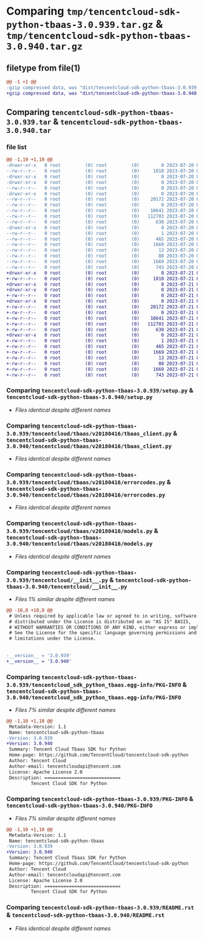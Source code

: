 # Comparing `tmp/tencentcloud-sdk-python-tbaas-3.0.939.tar.gz` & `tmp/tencentcloud-sdk-python-tbaas-3.0.940.tar.gz`

## filetype from file(1)

```diff
@@ -1 +1 @@
-gzip compressed data, was "dist/tencentcloud-sdk-python-tbaas-3.0.939.tar", last modified: Thu Jul 20 00:33:40 2023, max compression
+gzip compressed data, was "dist/tencentcloud-sdk-python-tbaas-3.0.940.tar", last modified: Fri Jul 21 00:49:43 2023, max compression
```

## Comparing `tencentcloud-sdk-python-tbaas-3.0.939.tar` & `tencentcloud-sdk-python-tbaas-3.0.940.tar`

### file list

```diff
@@ -1,19 +1,19 @@
-drwxr-xr-x   0 root         (0) root         (0)        0 2023-07-20 00:33:40.000000 tencentcloud-sdk-python-tbaas-3.0.939/
--rw-r--r--   0 root         (0) root         (0)     1010 2023-07-20 00:33:40.000000 tencentcloud-sdk-python-tbaas-3.0.939/setup.py
-drwxr-xr-x   0 root         (0) root         (0)        0 2023-07-20 00:33:40.000000 tencentcloud-sdk-python-tbaas-3.0.939/tencentcloud/
-drwxr-xr-x   0 root         (0) root         (0)        0 2023-07-20 00:33:40.000000 tencentcloud-sdk-python-tbaas-3.0.939/tencentcloud/tbaas/
--rw-r--r--   0 root         (0) root         (0)        0 2023-07-20 00:33:40.000000 tencentcloud-sdk-python-tbaas-3.0.939/tencentcloud/tbaas/__init__.py
-drwxr-xr-x   0 root         (0) root         (0)        0 2023-07-20 00:33:40.000000 tencentcloud-sdk-python-tbaas-3.0.939/tencentcloud/tbaas/v20180416/
--rw-r--r--   0 root         (0) root         (0)    20172 2023-07-20 00:33:40.000000 tencentcloud-sdk-python-tbaas-3.0.939/tencentcloud/tbaas/v20180416/tbaas_client.py
--rw-r--r--   0 root         (0) root         (0)        0 2023-07-20 00:33:40.000000 tencentcloud-sdk-python-tbaas-3.0.939/tencentcloud/tbaas/v20180416/__init__.py
--rw-r--r--   0 root         (0) root         (0)    10641 2023-07-20 00:33:40.000000 tencentcloud-sdk-python-tbaas-3.0.939/tencentcloud/tbaas/v20180416/errorcodes.py
--rw-r--r--   0 root         (0) root         (0)   112703 2023-07-20 00:33:40.000000 tencentcloud-sdk-python-tbaas-3.0.939/tencentcloud/tbaas/v20180416/models.py
--rw-r--r--   0 root         (0) root         (0)      630 2023-07-20 00:33:40.000000 tencentcloud-sdk-python-tbaas-3.0.939/tencentcloud/__init__.py
-drwxr-xr-x   0 root         (0) root         (0)        0 2023-07-20 00:33:40.000000 tencentcloud-sdk-python-tbaas-3.0.939/tencentcloud_sdk_python_tbaas.egg-info/
--rw-r--r--   0 root         (0) root         (0)        1 2023-07-20 00:33:40.000000 tencentcloud-sdk-python-tbaas-3.0.939/tencentcloud_sdk_python_tbaas.egg-info/dependency_links.txt
--rw-r--r--   0 root         (0) root         (0)      465 2023-07-20 00:33:40.000000 tencentcloud-sdk-python-tbaas-3.0.939/tencentcloud_sdk_python_tbaas.egg-info/SOURCES.txt
--rw-r--r--   0 root         (0) root         (0)     1669 2023-07-20 00:33:40.000000 tencentcloud-sdk-python-tbaas-3.0.939/tencentcloud_sdk_python_tbaas.egg-info/PKG-INFO
--rw-r--r--   0 root         (0) root         (0)       13 2023-07-20 00:33:40.000000 tencentcloud-sdk-python-tbaas-3.0.939/tencentcloud_sdk_python_tbaas.egg-info/top_level.txt
--rw-r--r--   0 root         (0) root         (0)       88 2023-07-20 00:33:40.000000 tencentcloud-sdk-python-tbaas-3.0.939/setup.cfg
--rw-r--r--   0 root         (0) root         (0)     1669 2023-07-20 00:33:40.000000 tencentcloud-sdk-python-tbaas-3.0.939/PKG-INFO
--rw-r--r--   0 root         (0) root         (0)      743 2023-07-20 00:33:40.000000 tencentcloud-sdk-python-tbaas-3.0.939/README.rst
+drwxr-xr-x   0 root         (0) root         (0)        0 2023-07-21 00:49:43.000000 tencentcloud-sdk-python-tbaas-3.0.940/
+-rw-r--r--   0 root         (0) root         (0)     1010 2023-07-21 00:49:43.000000 tencentcloud-sdk-python-tbaas-3.0.940/setup.py
+drwxr-xr-x   0 root         (0) root         (0)        0 2023-07-21 00:49:43.000000 tencentcloud-sdk-python-tbaas-3.0.940/tencentcloud/
+drwxr-xr-x   0 root         (0) root         (0)        0 2023-07-21 00:49:43.000000 tencentcloud-sdk-python-tbaas-3.0.940/tencentcloud/tbaas/
+-rw-r--r--   0 root         (0) root         (0)        0 2023-07-21 00:49:43.000000 tencentcloud-sdk-python-tbaas-3.0.940/tencentcloud/tbaas/__init__.py
+drwxr-xr-x   0 root         (0) root         (0)        0 2023-07-21 00:49:43.000000 tencentcloud-sdk-python-tbaas-3.0.940/tencentcloud/tbaas/v20180416/
+-rw-r--r--   0 root         (0) root         (0)    20172 2023-07-21 00:49:43.000000 tencentcloud-sdk-python-tbaas-3.0.940/tencentcloud/tbaas/v20180416/tbaas_client.py
+-rw-r--r--   0 root         (0) root         (0)        0 2023-07-21 00:49:43.000000 tencentcloud-sdk-python-tbaas-3.0.940/tencentcloud/tbaas/v20180416/__init__.py
+-rw-r--r--   0 root         (0) root         (0)    10641 2023-07-21 00:49:43.000000 tencentcloud-sdk-python-tbaas-3.0.940/tencentcloud/tbaas/v20180416/errorcodes.py
+-rw-r--r--   0 root         (0) root         (0)   112703 2023-07-21 00:49:43.000000 tencentcloud-sdk-python-tbaas-3.0.940/tencentcloud/tbaas/v20180416/models.py
+-rw-r--r--   0 root         (0) root         (0)      630 2023-07-21 00:49:43.000000 tencentcloud-sdk-python-tbaas-3.0.940/tencentcloud/__init__.py
+drwxr-xr-x   0 root         (0) root         (0)        0 2023-07-21 00:49:43.000000 tencentcloud-sdk-python-tbaas-3.0.940/tencentcloud_sdk_python_tbaas.egg-info/
+-rw-r--r--   0 root         (0) root         (0)        1 2023-07-21 00:49:43.000000 tencentcloud-sdk-python-tbaas-3.0.940/tencentcloud_sdk_python_tbaas.egg-info/dependency_links.txt
+-rw-r--r--   0 root         (0) root         (0)      465 2023-07-21 00:49:43.000000 tencentcloud-sdk-python-tbaas-3.0.940/tencentcloud_sdk_python_tbaas.egg-info/SOURCES.txt
+-rw-r--r--   0 root         (0) root         (0)     1669 2023-07-21 00:49:43.000000 tencentcloud-sdk-python-tbaas-3.0.940/tencentcloud_sdk_python_tbaas.egg-info/PKG-INFO
+-rw-r--r--   0 root         (0) root         (0)       13 2023-07-21 00:49:43.000000 tencentcloud-sdk-python-tbaas-3.0.940/tencentcloud_sdk_python_tbaas.egg-info/top_level.txt
+-rw-r--r--   0 root         (0) root         (0)       88 2023-07-21 00:49:43.000000 tencentcloud-sdk-python-tbaas-3.0.940/setup.cfg
+-rw-r--r--   0 root         (0) root         (0)     1669 2023-07-21 00:49:43.000000 tencentcloud-sdk-python-tbaas-3.0.940/PKG-INFO
+-rw-r--r--   0 root         (0) root         (0)      743 2023-07-21 00:49:43.000000 tencentcloud-sdk-python-tbaas-3.0.940/README.rst
```

### Comparing `tencentcloud-sdk-python-tbaas-3.0.939/setup.py` & `tencentcloud-sdk-python-tbaas-3.0.940/setup.py`

 * *Files identical despite different names*

### Comparing `tencentcloud-sdk-python-tbaas-3.0.939/tencentcloud/tbaas/v20180416/tbaas_client.py` & `tencentcloud-sdk-python-tbaas-3.0.940/tencentcloud/tbaas/v20180416/tbaas_client.py`

 * *Files identical despite different names*

### Comparing `tencentcloud-sdk-python-tbaas-3.0.939/tencentcloud/tbaas/v20180416/errorcodes.py` & `tencentcloud-sdk-python-tbaas-3.0.940/tencentcloud/tbaas/v20180416/errorcodes.py`

 * *Files identical despite different names*

### Comparing `tencentcloud-sdk-python-tbaas-3.0.939/tencentcloud/tbaas/v20180416/models.py` & `tencentcloud-sdk-python-tbaas-3.0.940/tencentcloud/tbaas/v20180416/models.py`

 * *Files identical despite different names*

### Comparing `tencentcloud-sdk-python-tbaas-3.0.939/tencentcloud/__init__.py` & `tencentcloud-sdk-python-tbaas-3.0.940/tencentcloud/__init__.py`

 * *Files 1% similar despite different names*

```diff
@@ -10,8 +10,8 @@
 # Unless required by applicable law or agreed to in writing, software
 # distributed under the License is distributed on an "AS IS" BASIS,
 # WITHOUT WARRANTIES OR CONDITIONS OF ANY KIND, either express or implied.
 # See the License for the specific language governing permissions and
 # limitations under the License.
 
 
-__version__ = '3.0.939'
+__version__ = '3.0.940'
```

### Comparing `tencentcloud-sdk-python-tbaas-3.0.939/tencentcloud_sdk_python_tbaas.egg-info/PKG-INFO` & `tencentcloud-sdk-python-tbaas-3.0.940/tencentcloud_sdk_python_tbaas.egg-info/PKG-INFO`

 * *Files 7% similar despite different names*

```diff
@@ -1,10 +1,10 @@
 Metadata-Version: 1.1
 Name: tencentcloud-sdk-python-tbaas
-Version: 3.0.939
+Version: 3.0.940
 Summary: Tencent Cloud Tbaas SDK for Python
 Home-page: https://github.com/TencentCloud/tencentcloud-sdk-python
 Author: Tencent Cloud
 Author-email: tencentcloudapi@tencent.com
 License: Apache License 2.0
 Description: ============================
         Tencent Cloud SDK for Python
```

### Comparing `tencentcloud-sdk-python-tbaas-3.0.939/PKG-INFO` & `tencentcloud-sdk-python-tbaas-3.0.940/PKG-INFO`

 * *Files 7% similar despite different names*

```diff
@@ -1,10 +1,10 @@
 Metadata-Version: 1.1
 Name: tencentcloud-sdk-python-tbaas
-Version: 3.0.939
+Version: 3.0.940
 Summary: Tencent Cloud Tbaas SDK for Python
 Home-page: https://github.com/TencentCloud/tencentcloud-sdk-python
 Author: Tencent Cloud
 Author-email: tencentcloudapi@tencent.com
 License: Apache License 2.0
 Description: ============================
         Tencent Cloud SDK for Python
```

### Comparing `tencentcloud-sdk-python-tbaas-3.0.939/README.rst` & `tencentcloud-sdk-python-tbaas-3.0.940/README.rst`

 * *Files identical despite different names*


